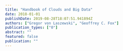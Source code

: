 ```yaml
---
title: "Handbook of Clouds and Big Data"
date: 2018-01-01
publishDate: 2019-08-28T18:07:51.941894Z
authors: ["Gregor von Laszewski", "Geoffrey C. Fox"]
publication_types: ["0"]
abstract: ""
featured: false
publication: ""
---
```


